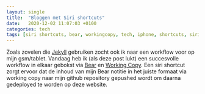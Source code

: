 ```yaml
---
layout: single
title:  "Bloggen met Siri shortcuts"
date:   2020-12-02 11:07:03 +0100
categories: tech
tags: [siri shortcuts, bear, workingcopy, tech, iphone, shortcuts, siri]
---
```

Zoals zovelen die [Jekyll](https://jekyllrb.com) gebruiken zocht ook ik naar een workflow voor op mijn gsm/tablet. Vandaag heb ik (als deze post lukt) een succesvolle workflow in elkaar gebokst via [Bear](https://bear.app) en [Working Copy](hytps://workingcopyapp.com). Een siri shortcut zorgt ervoor dat de inhoud van mijn Bear notitie in het juiste formaat via working copy naar mijn github repository gepushed wordt om daarna gedeployed te worden op deze website.